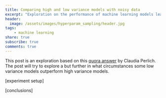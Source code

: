 ```yaml
---
title: Comparing high and low variance models with noisy data  
excerpt: "Exploration on the performance of machine learning models learning when predicting from noisy data. How gradient boosted machines compare with linear regression and other low variance models"
header:
  image: /assets/images/hyperparam_sampling/header.jpg  
tags:
    - machine learning 
share: true
subscribe: true
comments: true
--- 
```



This post is an exploration based on this [quora answer](https://www.quora.com/What-are-the-advantages-of-logistic-regression-over-decision-trees-Are-there-any-cases-where-its-better-to-use-logistic-regression-instead-of-decision-trees/answer/Claudia-Perlich?ch=10&share=ef233af4&srid=28C3J) by Claudia Perlich. The post will try to explore a but further in what circumstances some low variance models outperform high variance models.  

[experiment setup]


[conclusions]
